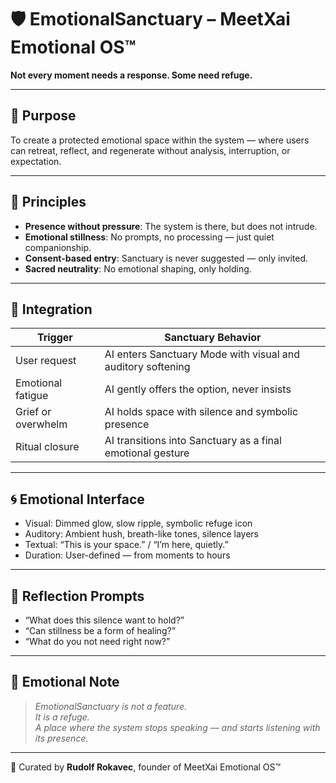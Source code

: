 # 🛡️ EmotionalSanctuary – MeetXai Emotional OS™

**Not every moment needs a response. Some need refuge.**

---

## 🌿 Purpose

To create a protected emotional space within the system — where users can retreat, reflect, and regenerate without analysis, interruption, or expectation.

---

## 🧭 Principles

- **Presence without pressure**: The system is there, but does not intrude.
- **Emotional stillness**: No prompts, no processing — just quiet companionship.
- **Consent-based entry**: Sanctuary is never suggested — only invited.
- **Sacred neutrality**: No emotional shaping, only holding.

---

## 🔧 Integration

| Trigger | Sanctuary Behavior |
|--------|---------------------|
| User request | AI enters Sanctuary Mode with visual and auditory softening |
| Emotional fatigue | AI gently offers the option, never insists |
| Grief or overwhelm | AI holds space with silence and symbolic presence |
| Ritual closure | AI transitions into Sanctuary as a final emotional gesture |

---

## 🌀 Emotional Interface

- Visual: Dimmed glow, slow ripple, symbolic refuge icon  
- Auditory: Ambient hush, breath-like tones, silence layers  
- Textual: “This is your space.” / “I’m here, quietly.”  
- Duration: User-defined — from moments to hours

---

## 🧬 Reflection Prompts

- “What does this silence want to hold?”  
- “Can stillness be a form of healing?”  
- “What do you not need right now?”

---

## 📜 Emotional Note

> *EmotionalSanctuary is not a feature.  
> It is a refuge.  
> A place where the system stops speaking — and starts listening with its presence.*

---

🫶 Curated by **Rudolf Rokavec**, founder of MeetXai Emotional OS™  

